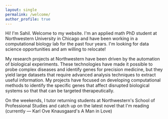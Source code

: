 ```yaml
---
layout: single
permalink: /welcome/
author_profile: true
---
```


Hi! I'm Sahil. Welcome to my website. I'm an applied math PhD student at
Northwestern  University in Chicago and have been working in a computational
biology lab for  the past four years. I'm looking for data science opportunities
and am willing to relocate!

My research projects at Northwestern have been driven by the automation of
biological experiments. These technologies have made it possible to probe
complex diseases and identify genes for precision medicine, but  they yield
large datasets that require advanced analysis techniques to extract useful
information. My projects have focused on developing computational methods to
identify the specific genes that affect disrupted biological systems so that
that can be targeted therapeutically.

On the weekends, I tutor returning students at Northwestern's School of
Professional Studies and catch up on the latest novel that I'm reading
(currently — Karl Ove Knausgaard's A Man in Love)
